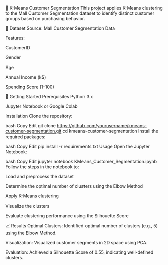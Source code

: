 🧠 K-Means Customer Segmentation
This project applies K-Means clustering to the Mall Customer Segmentation dataset to identify distinct customer groups based on purchasing behavior.

📂 Dataset
Source: Mall Customer Segmentation Data

Features:

CustomerID

Gender

Age

Annual Income (k$)

Spending Score (1–100)

🚀 Getting Started
Prerequisites
Python 3.x

Jupyter Notebook or Google Colab

Installation
Clone the repository:

bash
Copy
Edit
git clone https://github.com/yourusername/kmeans-customer-segmentation.git
cd kmeans-customer-segmentation
Install the required packages:

bash
Copy
Edit
pip install -r requirements.txt
Usage
Open the Jupyter Notebook:

bash
Copy
Edit
jupyter notebook KMeans_Customer_Segmentation.ipynb
Follow the steps in the notebook to:

Load and preprocess the dataset

Determine the optimal number of clusters using the Elbow Method

Apply K-Means clustering

Visualize the clusters

Evaluate clustering performance using the Silhouette Score

📈 Results
Optimal Clusters: Identified optimal number of clusters (e.g., 5) using the Elbow Method.

Visualization: Visualized customer segments in 2D space using PCA.

Evaluation: Achieved a Silhouette Score of 0.55, indicating well-defined clusters.

